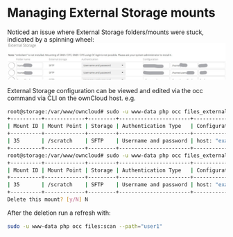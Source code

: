 ---
---

# Managing External Storage mounts 

Noticed an issue where External Storage folders/mounts were stuck, indicated by a spinning wheel:
![ownCloud External Storage](/assets/ownCloud-external_mounts.jpg)

External Storage configuration can be viewed and edited via the occ command via CLI on the ownCloud host. 
e.g. 
```bash
root@storage:/var/www/owncloud# sudo -u www-data php occ files_external:list user1
+----------+-------------+---------+-----------------------+-------------------------------------------------------------------------------+---------+
| Mount ID | Mount Point | Storage | Authentication Type   | Configuration                                                                 | Options |
+----------+-------------+---------+-----------------------+-------------------------------------------------------------------------------+---------+
| 35       | /scratch    | SFTP    | Username and password | host: "example.com", password: "***", root: "\/scratch\/user1", user: "user1" |         |
+----------+-------------+---------+-----------------------+-------------------------------------------------------------------------------+---------+
root@storage:/var/www/owncloud# sudo -u www-data php occ files_external:delete 35
+----------+-------------+---------+-----------------------+-------------------------------------------------------------------------------+---------+------------------+-------------------+
| Mount ID | Mount Point | Storage | Authentication Type   | Configuration                                                                 | Options | Applicable Users | Applicable Groups |
+----------+-------------+---------+-----------------------+-------------------------------------------------------------------------------+---------+------------------+-------------------+
| 35       | /scratch    | SFTP    | Username and password | host: "example.com", password: "***", root: "\/scratch\/user1", user: "user1" |         | user1            |                   |
+----------+-------------+---------+-----------------------+-------------------------------------------------------------------------------+---------+------------------+-------------------+
Delete this mount? [y/N] N
```

After the deletion run a refresh with:
```bash
sudo -u www-data php occ files:scan --path="user1"
```
